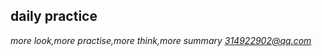 ## daily practice
 
*more look,more practise,more think,more summary [314922902@qq.com](mailto:shikai.wei@e-dewin.com)*



